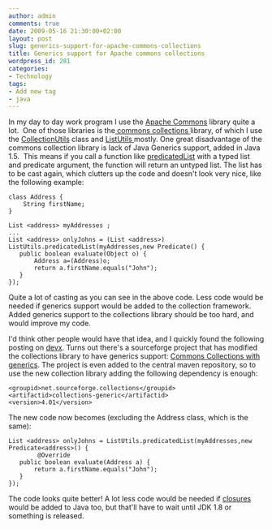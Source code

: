 ```yaml
---
author: admin
comments: true
date: 2009-05-16 21:30:00+02:00
layout: post
slug: generics-support-for-apache-commons-collections
title: Generics support for Apache commons collections
wordpress_id: 281
categories:
- Technology
tags:
- Add new tag
- java
---
```


In my day to day work program I use the [Apache Commons](http://commons.apache.org/) library quite a lot.  One of those libraries is the[ commons collections ](http://commons.apache.org/collections/)library, of which I use the [CollectionUtils](http://commons.apache.org/collections/api-release/org/apache/commons/collections/CollectionUtils.html) class and [ListUtils ](http://commons.apache.org/collections/api-release/org/apache/commons/collections/ListUtils.html)mostly. One great disadvantage of the commons collection library is lack of Java Generics support, added in Java 1.5.  This means if you call a function like [predicatedList](http://commons.apache.org/collections/api-release/org/apache/commons/collections/ListUtils.html#predicatedList(java.util.List,%20org.apache.commons.collections.Predicate)) with a typed list and predicate argument, the function will return an untyped list. The list has to be cast again, which clutters up the code and doesn't look very nice, like the following example:

    
    
    class Address {
        String firstName;
    }
    
    List <address> myAddresses ;
    ...
    List <address> onlyJohns = (List <address>) ListUtils.predicatedList(myAddresses,new Predicate() {
       public boolean evaluate(Object o) {
           Address a=(Address)o;
           return a.firstName.equals("John");
       }
    });
     


Quite a lot of casting as you can see in the above code. Less code would be needed if generics support would be added to the collection framework. Added generics support to the collections library should be too hard, and would improve my code.  

I'd think other people would have that idea, and I quickly found the following posting on [devx](http://www.devx.com/Java/Article/36183). Turns out there's a sourceforge project that has modified the collections library to have generics support: [Commons Collections with generics](http://sourceforge.net/projects/collections).
The project is even added to the central maven repository, so to use the new collection library adding the following dependency is enough:

    
    
    <groupid>net.sourceforge.collections</groupid>
    <artifactid>collections-generic</artifactid>
    <version>4.01</version>
    



The new code now becomes (excluding the Address class, which is the same):

    
    
    List <address> onlyJohns = ListUtils.predicatedList(myAddresses,new Predicate<address>() {
            @Override
       public boolean evaluate(Address a) {
           return a.firstName.equals("John");
       }
    });
    


The code looks quite better! A lot less code would be needed if [closures ](http://www.javac.info/)would be added to Java too, but that'll have to wait until JDK 1.8 or something is released.
